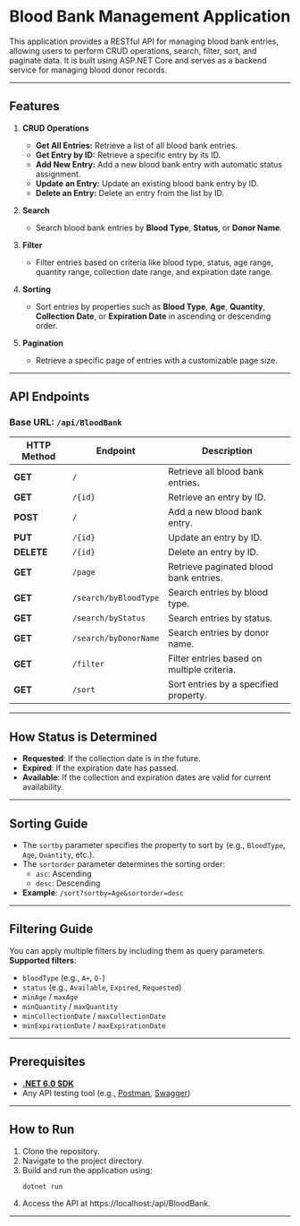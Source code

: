 # Blood Bank Management Application

This application provides a RESTful API for managing blood bank entries, allowing users to perform CRUD operations, search, filter, sort, and paginate data. It is built using ASP.NET Core and serves as a backend service for managing blood donor records.

---

## Features

1. **CRUD Operations**
   - **Get All Entries:** Retrieve a list of all blood bank entries.
   - **Get Entry by ID:** Retrieve a specific entry by its ID.
   - **Add New Entry:** Add a new blood bank entry with automatic status assignment.
   - **Update an Entry:** Update an existing blood bank entry by ID.
   - **Delete an Entry:** Delete an entry from the list by ID.

2. **Search**
   - Search blood bank entries by **Blood Type**, **Status**, or **Donor Name**.

3. **Filter**
   - Filter entries based on criteria like blood type, status, age range, quantity range, collection date range, and expiration date range.

4. **Sorting**
   - Sort entries by properties such as **Blood Type**, **Age**, **Quantity**, **Collection Date**, or **Expiration Date** in ascending or descending order.

5. **Pagination**
   - Retrieve a specific page of entries with a customizable page size.

---

## API Endpoints

### Base URL: `/api/BloodBank`

| HTTP Method | Endpoint                  | Description                                   |
|-------------|---------------------------|-----------------------------------------------|
| **GET**     | `/`                       | Retrieve all blood bank entries.              |
| **GET**     | `/{id}`                   | Retrieve an entry by ID.                      |
| **POST**    | `/`                       | Add a new blood bank entry.                   |
| **PUT**     | `/{id}`                   | Update an entry by ID.                        |
| **DELETE**  | `/{id}`                   | Delete an entry by ID.                        |
| **GET**     | `/page`                   | Retrieve paginated blood bank entries.        |
| **GET**     | `/search/byBloodType`     | Search entries by blood type.                 |
| **GET**     | `/search/byStatus`        | Search entries by status.                     |
| **GET**     | `/search/byDonorName`     | Search entries by donor name.                 |
| **GET**     | `/filter`                 | Filter entries based on multiple criteria.    |
| **GET**     | `/sort`                   | Sort entries by a specified property.         |

---

## How Status is Determined

- **Requested**: If the collection date is in the future.
- **Expired**: If the expiration date has passed.
- **Available**: If the collection and expiration dates are valid for current availability.

---

## Sorting Guide

- The `sortby` parameter specifies the property to sort by (e.g., `BloodType`, `Age`, `Quantity`, etc.).
- The `sortorder` parameter determines the sorting order:
  - `asc`: Ascending
  - `desc`: Descending
- **Example**: `/sort?sortby=Age&sortorder=desc`

---

## Filtering Guide

You can apply multiple filters by including them as query parameters. **Supported filters**:

- `bloodType` (e.g., `A+`, `O-`)
- `status` (e.g., `Available`, `Expired`, `Requested`)
- `minAge` / `maxAge`
- `minQuantity` / `maxQuantity`
- `minCollectionDate` / `maxCollectionDate`
- `minExpirationDate` / `maxExpirationDate`

---

## Prerequisites

- [**.NET 6.0 SDK**](https://dotnet.microsoft.com/download)
- Any API testing tool (e.g., [Postman](https://www.postman.com/), [Swagger](https://swagger.io/))

---

## How to Run

1. Clone the repository.
2. Navigate to the project directory.
3. Build and run the application using:
   ```bash
   dotnet run
4. Access the API at https://localhost:<port>/api/BloodBank.

---
